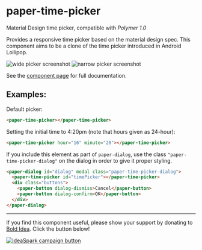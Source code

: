 paper-time-picker
==========
Material Design time picker, compatible with *Polymer 1.0*

Provides a responsive time picker based on the material design spec. This
component aims to be a clone of the time picker introduced in Android Lollipop.

![wide picker screenshot][wide] ![narrow picker screenshot][narrow]

See the [component page](http://bendavis78.github.io/paper-time-picker/) for
full documentation.

## Examples:

Default picker:

```html
<paper-time-picker></paper-time-picker>
```

Setting the initial time to 4:20pm (note that hours given as 24-hour):

```html
<paper-time-picker hour="16" minute="20"></paper-time-picker>
```

If you include this element as part of `paper-dialog`, use the class
`"paper-time-picker-dialog"` on the dialog in order to give it proper styling.

```html
<paper-dialog id="dialog" modal class="paper-time-picker-dialog">
  <paper-time-picker id="timePicker"></paper-time-picker>
  <div class="buttons">
    <paper-button dialog-dismiss>Cancel</paper-button>
    <paper-button dialog-confirm>OK</paper-button>
  </div>
</paper-dialog>
```

---

If you find this component useful, please show your support by donating to
[Bold Idea](http://boldidea.org). Click the button below!

[![ideaSpark campaign button][donate]](https://donorbox.org/bold-idea-make-ideaspark-possible-for-dallas-area-students)

[wide]: http://i.imgur.com/WegKfKT.png
[narrow]: http://i.imgur.com/qybcxQb.png
[donate]: http://www.boldidea.org/donate-badge-md-1.png
